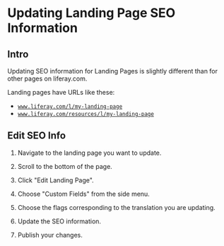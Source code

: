 # Updating Landing Page SEO Information

## Intro
Updating SEO information for Landing Pages is slightly different than for other pages on liferay.com.

Landing pages have URLs like these:
- <code>www.liferay.com/l/my-landing-page</code>
- <code>www.liferay.com/resources/l/my-landing-page</code>

## Edit SEO Info

1. Navigate to the landing page you want to update.

2. Scroll to the bottom of the page.

3. <screenshot src="landing-page-seo-edit-landing-page.png">
	Click "Edit Landing Page".
</screenshot>

4. <screenshot src="landing-page-seo-click-custom-fields.png">
	Choose "Custom Fields" from the side menu.
</screenshot>

5. <screenshot src="landing-page-seo-select-translation.png">
	Choose the flags corresponding to the translation you are updating.
</screenshot>

6. <screenshot src="landing-page-seo-update-custom-fields.png">
	Update the SEO information.
</screenshot>

7. <screenshot src="landing-page-seo-publish.png">
	Publish your changes.
</screenshot>